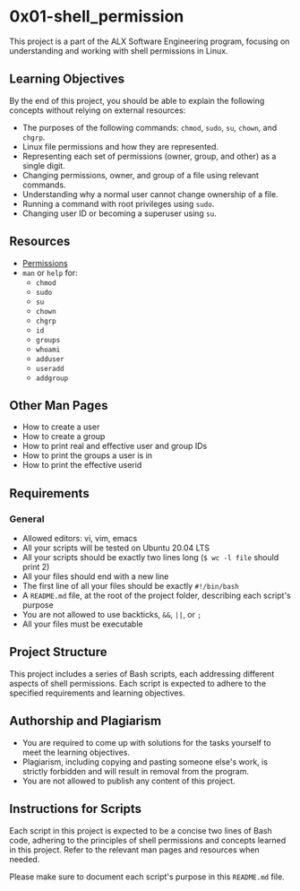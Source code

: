 # 0x01-shell_permission

This project is a part of the ALX Software Engineering program, focusing on understanding and working with shell permissions in Linux.

## Learning Objectives

By the end of this project, you should be able to explain the following concepts without relying on external resources:

- The purposes of the following commands: `chmod`, `sudo`, `su`, `chown`, and `chgrp`.
- Linux file permissions and how they are represented.
- Representing each set of permissions (owner, group, and other) as a single digit.
- Changing permissions, owner, and group of a file using relevant commands.
- Understanding why a normal user cannot change ownership of a file.
- Running a command with root privileges using `sudo`.
- Changing user ID or becoming a superuser using `su`.

## Resources

- [Permissions](https://www.guru99.com/file-permissions.html)
- `man` or `help` for:
  - `chmod`
  - `sudo`
  - `su`
  - `chown`
  - `chgrp`
  - `id`
  - `groups`
  - `whoami`
  - `adduser`
  - `useradd`
  - `addgroup`

## Other Man Pages

- How to create a user
- How to create a group
- How to print real and effective user and group IDs
- How to print the groups a user is in
- How to print the effective userid

## Requirements

### General

- Allowed editors: vi, vim, emacs
- All your scripts will be tested on Ubuntu 20.04 LTS
- All your scripts should be exactly two lines long (`$ wc -l file` should print 2)
- All your files should end with a new line
- The first line of all your files should be exactly `#!/bin/bash`
- A `README.md` file, at the root of the project folder, describing each script's purpose
- You are not allowed to use backticks, `&&`, `||`, or `;`
- All your files must be executable

## Project Structure

This project includes a series of Bash scripts, each addressing different aspects of shell permissions. Each script is expected to adhere to the specified requirements and learning objectives.

## Authorship and Plagiarism

- You are required to come up with solutions for the tasks yourself to meet the learning objectives.
- Plagiarism, including copying and pasting someone else's work, is strictly forbidden and will result in removal from the program.
- You are not allowed to publish any content of this project.

## Instructions for Scripts

Each script in this project is expected to be a concise two lines of Bash code, adhering to the principles of shell permissions and concepts learned in this project. Refer to the relevant man pages and resources when needed.

Please make sure to document each script's purpose in this `README.md` file.

